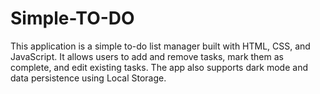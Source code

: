 # Simple-TO-DO
This application is a simple to-do list manager built with HTML, CSS, and JavaScript. It allows users to add and remove tasks, mark them as complete, and edit existing tasks. The app also supports dark mode and data persistence using Local Storage.
